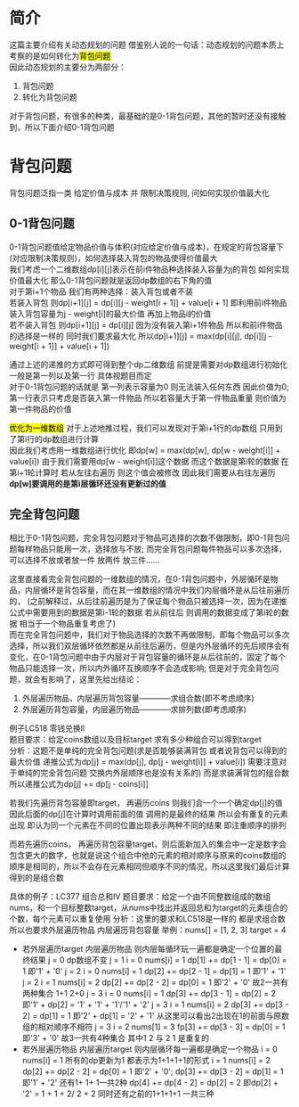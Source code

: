 # 简介
这篇主要介绍有关动态规划的问题 借鉴别人说的一句话：动态规划的问题本质上考察的是如何转化为<mark>背包问题</mark>  
因此动态规划的主要分为两部分：  
1. 背包问题
2. 转化为背包问题

对于背包问题，有很多的种类，最基础的是0-1背包问题，其他的暂时还没有接触到，所以下面介绍0-1背包问题

# 背包问题
背包问题泛指一类 给定价值与成本 并 限制决策规则, 问如何实现价值最大化
## 0-1背包问题
0-1背包问题值给定物品价值与体积(对应给定价值与成本)，在规定的背包容量下(对应限制决策规则)，如何选择装入背包的物品使得价值最大  
我们考虑一个二维数组dp[i][j]表示在前i件物品种选择装入容量为j的背包 如何实现价值最大化 那么0-1背包问题就是返回dp数组的右下角的值  
对于第i+1个物品 我们有两种选择：装入背包或者不装   
若装入背包 则dp[i+1][j] = dp[i][j - weight[i + 1]] + value[i + 1] 即利用前i件物品装入背包容量为j - weight[i]的最大价值 再加上物品i的价值  
若不装入背包 则dp[i+1][j] = dp[i][j] 因为没有装入第i+1件物品 所以和前i件物品的选择是一样的
同时我们要求最大化 所以dp[i+1][j] = max(dp[i][j], dp[i][j - weight[i + 1]] + value[i + 1])

通过上述的递推的方式即可得到整个dp二维数组 前提是需要对dp数组进行初始化 一般是第一列以及第一行 具体视题目而定  
对于0-1背包问题的话就是 第一列表示容量为0 则无法装入任何东西 因此价值为0; 第一行表示只考虑是否装入第一件物品 所以若容量大于第一件物品重量 则价值为第一件物品的价值

<mark>优化为一维数组</mark>
对于上述地推过程，我们可以发现对于第i+1行的dp数组 只用到了第i行的dp数组进行计算  
因此我们考虑用一维数组进行优化 即dp[w] = max(dp[w], dp[w - weight[i]] + value[i])
由于我们需要用dp[w - weight[i]]这个数据 而这个数据是第i轮的数据 在第i+1轮计算时 若从左往右遍历 则这个值会被修改 因此我们需要从右往左遍历
<strong>dp[w]要调用的是第i层循环还没有更新过的值</strong>

## 完全背包问题
相比于0-1背包问题，完全背包问题对于物品可选择的次数不做限制，即0-1背包问题每样物品只能用一次，选择放与不放; 而完全背包问题每件物品可以多次选择，可以选择不放或者放一件 放两件 放三件......  

这里直接看完全背包问题的一维数组的情况，在0-1背包问题中，外层循环是物品，内层循环是背包容量，而在其一维数组的情况中我们内层循环是从后往前遍历的， (之前解释过，从后往前遍历是为了保证每个物品只被选择一次，因为在递推公式中需要用到的数据是第i-1轮的数据 若从前往后 则调用的数据变成了第i轮的数据 相当于一个物品重复考虑了)   
而在完全背包问题中，我们对于物品选择的次数不再做限制，即每个物品可以多次选择，所以我们双层循环依然都是从前往后遍历，但是内外层循环的先后顺序会有变化，在0-1背包问题中由于内层对于背包容量的循环是从后往前的，固定了每个物品只能选择一次，所以内外循环互换顺序不会造成影响; 但是对于完全背包问题，就会有影响了，这里先给出结论：
1. 外层遍历物品，内层遍历背包容量————求组合数(即不考虑顺序)
2. 外层遍历背包容量，内层遍历物品————求排列数(即考虑顺序)    

例子LC518 零钱兑换II  
题目要求：给定coins数组以及目标target 求有多少种组合可以得到target  
分析：这题不是单纯的完全背包问题(求是否能够装满背包 或者说背包可以得到的最大价值 递推公式为dp[j] = max(dp[j], dp[j - weight[i]] + value[i]) 需要注意对于单纯的完全背包问题 交换内外层顺序也是没有关系的) 而是求装满背包的组合数 所以递推公式为dp[j] += dp[j - coins[i]]   

若我们先遍历背包容量即target， 再遍历coins 则我们会一个一个确定dp[j]的值 因此后面的dp[j]在计算时调用前面的值 调用的是最终的结果 所以会有重复的元素出现 即认为同一个元素在不同的位置出现表示两种不同的结果 即注重顺序的排列  

而若先遍历coins， 再遍历背包容量target，则后面新加入的集合中一定是数字会包含更大的数字，也就是说这个组合中他的元素的相对顺序与原来的coins数组的顺序是相同的，所以不会存在元素相同但顺序不同的情况，所以这里我们最后计算得到的是组合数

具体的例子：LC377 组合总和IV
题目要求：给定一个由不同整数组成的数组nums，和一个目标整数target，从nums中找出并返回总和为target的元素组合的个数，每个元素可以重复使用
分析：这里的要求和LC518是一样的 都是求组合数 所以也要求外层遍历物品 内层遍历背包容量
举例：nums[] = [1, 2, 3] target = 4
- 若外层遍历target 内层遍历物品 则内层每循环玩一遍都是确定一个位置的最终结果
j = 0 dp数组不变
j = 1 i = 0 nums[i] = 1 dp[1] += dp[1 - 1] = dp[0] = 1 即'1' + '0'
j = 2 i = 0 nums[i] = 1 dp[2] += dp[2 - 1] = dp[1] = 1 即'1' + '1'
j = 2 i = 1 nums[i] = 2 dp[2] += dp[2 - 2] = dp[0] = 1 即'2' + '0' 故2一共有两种集合 1+1 2+0
j = 3 i = 0 nums[i] = 1 dp[3] += dp[3 - 1] = dp[2] = 2 即'1' + dp[2] = '1' + '1' + '1'/'1' + '2'
j = 3 i = 1 nums[i] = 2 dp[3] += dp[3 - 2] = dp[1] = 1 即'2' + dp[1] = '2' + '1' 从这里可以看出2出现在1的前面与原数组的相对顺序不相符
j = 3 i = 2 nums[1] = 3 fp[3] += dp[3 - 3] = dp[0] = 1 即'3' + '0' 故3一共有4种集合 其中1 2 与 2 1 是重复的
- 若外层遍历物品 内层遍历target 则内层循环每一遍都是确定一个物品
i = 0 nums[i] = 1 所有的dp更新为1 都表示为1+1+1+1的形式
i = 1 nums[i] = 2 dp[2] += dp[2 - 2] = dp[0] = 1 即'2' + '0';  dp[3] += dp[3 - 2] = dp[1] = 1 即'1' + '2' 还有1+ 1+ 1一共2种
dp[4] += dp[4 - 2] = dp[2] = 2 即dp[2] + '2' = 1 + 1 + 2/ 2 + 2 同时还有之前的1+1+1+1 一共三种



